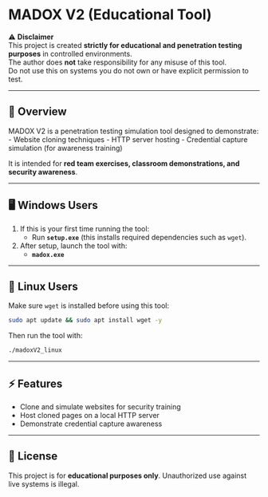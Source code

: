 # MADOX V2 (Educational Tool)

⚠️ **Disclaimer**\
This project is created **strictly for educational and penetration
testing purposes** in controlled environments.\
The author does **not** take responsibility for any misuse of this
tool.\
Do not use this on systems you do not own or have explicit permission to
test.

------------------------------------------------------------------------

## 🚀 Overview

MADOX V2 is a penetration testing simulation tool designed to
demonstrate: - Website cloning techniques - HTTP server hosting -
Credential capture simulation (for awareness training)

It is intended for **red team exercises, classroom demonstrations, and
security awareness**.

------------------------------------------------------------------------

## 🖥️ Windows Users

1.  If this is your first time running the tool:
    -   Run **`setup.exe`** (this installs required dependencies such as
        `wget`).
2.  After setup, launch the tool with:
    -   **`madox.exe`**

------------------------------------------------------------------------

## 🐧 Linux Users

Make sure `wget` is installed before using this tool:

``` bash
sudo apt update && sudo apt install wget -y
```

Then run the tool with:

``` bash
./madoxV2_linux
```

------------------------------------------------------------------------

## ⚡ Features

-   Clone and simulate websites for security training
-   Host cloned pages on a local HTTP server
-   Demonstrate credential capture awareness

------------------------------------------------------------------------

## 📜 License

This project is for **educational purposes only**. Unauthorized use
against live systems is illegal.
